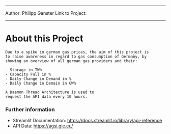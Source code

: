 ___

Author: Philipp Ganster
Link to Project: 

___

# About this Project

    Due to a spike in german gas prices, the aim of this project is
    to raise awareness in regard to gas consumption of Germany, by 
    showing an overview of all german gas providers and their:
    
    - Storage in TWh
    - Capacity Full in %
    - Daily Change in Demand in %
    - Daily Change in Demain in GWh

    A Daemon Thread Architecture is used to 
    request the API data every 10 hours.

    


### Further information

- Streamlit Documentation: https://docs.streamlit.io/library/api-reference
- API Data: https://agsi.gie.eu/
